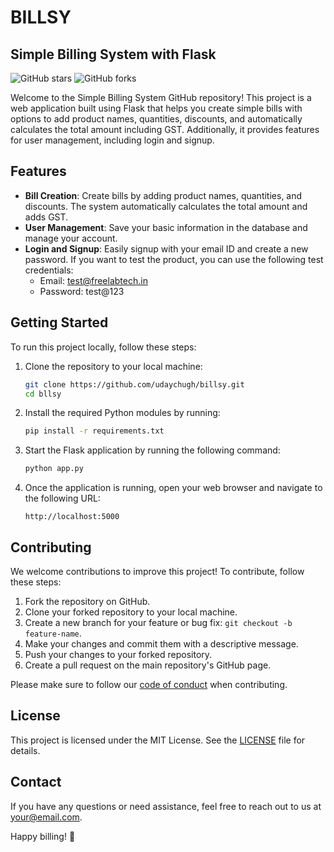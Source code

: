 # BILLSY
## Simple Billing System with Flask

![GitHub stars](https://img.shields.io/github/stars/udaychugh/billsy?style=social)
![GitHub forks](https://img.shields.io/github/forks/udaychugh/billsy?style=social)

Welcome to the Simple Billing System GitHub repository! This project is a web application built using Flask that helps you create simple bills with options to add product names, quantities, discounts, and automatically calculates the total amount including GST. Additionally, it provides features for user management, including login and signup.

## Features

- **Bill Creation**: Create bills by adding product names, quantities, and discounts. The system automatically calculates the total amount and adds GST.
- **User Management**: Save your basic information in the database and manage your account.
- **Login and Signup**: Easily signup with your email ID and create a new password. If you want to test the product, you can use the following test credentials:
  - Email: test@freelabtech.in
  - Password: test@123

## Getting Started

To run this project locally, follow these steps:

1. Clone the repository to your local machine:
   ```bash
   git clone https://github.com/udaychugh/billsy.git
   cd bllsy
   ```

2. Install the required Python modules by running:
   ```bash
   pip install -r requirements.txt
   ```

3. Start the Flask application by running the following command:
   ```bash
   python app.py
   ```

4. Once the application is running, open your web browser and navigate to the following URL:
   ```
   http://localhost:5000
   ```

## Contributing

We welcome contributions to improve this project! To contribute, follow these steps:

1. Fork the repository on GitHub.
2. Clone your forked repository to your local machine.
3. Create a new branch for your feature or bug fix: `git checkout -b feature-name`.
4. Make your changes and commit them with a descriptive message.
5. Push your changes to your forked repository.
6. Create a pull request on the main repository's GitHub page.

Please make sure to follow our [code of conduct](CODE_OF_CONDUCT.md) when contributing.

## License

This project is licensed under the MIT License. See the [LICENSE](LICENSE) file for details.

## Contact

If you have any questions or need assistance, feel free to reach out to us at [your@email.com](mailto:your@email.com).

Happy billing! 🚀
